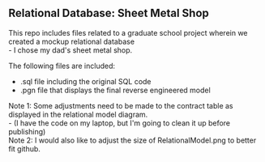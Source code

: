 ## Relational Database: Sheet Metal Shop
<div>
This repo includes files related to a graduate school project wherein we created a mockup relational database 
</div>
<div>
- I chose my dad's sheet metal shop. 
  
The following files are included:
- .sql file including the original SQL code
- .pgn file that displays the final reverse engineered model

<div>
Note 1: Some adjustments need to be made to the contract table as displayed in the relational model diagram.
</div>
<div>
- (I have the code on my laptop, but I'm going to clean it up before publishing)
</br>Note 2: I would also like to adjust the size of RelationalModel.png to better fit github. 
